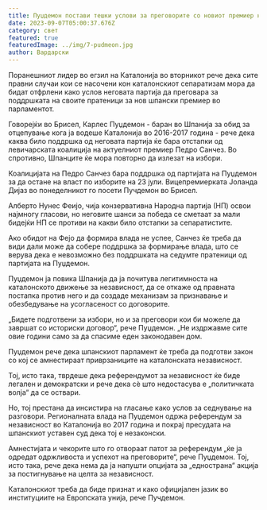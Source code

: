 ```yaml
---
title: Пуџдемон постави тешки услови за преговорите со новиот премиер на Шпанија
date: 2023-09-07T05:00:37.676Z
category: свет
featured: true
featuredImage: ../img/7-pudmeon.jpg
author: Вардарски
---
```

Поранешниот лидер во егзил на Каталонија во вторникот рече дека сите правни случаи кои се насочени кон каталонскиот сепаратизам мора да бидат отфрлени како услов неговата партија да преговара за поддршката на своите пратеници за нов шпански премиер во парламентот.

Говорејќи во Брисел, Карлес Пуџдемон - баран во Шпанија за обид за отцепување кога ја водеше Каталонија во 2016-2017 година - рече дека каква било поддршка од неговата партија ќе бара отстапки од левичарската коалиција на актуелниот премиер Педро Санчез. Во спротивно, Шпанците ќе мора повторно да излезат на избори.

Коалицијата на Педро Санчез бара поддршка од партијата на Пуџдемон за да остане на власт по изборите на 23 јули. Вицепремиерката Јоланда Дијаз во понеделникот го посети Пучдемон во Брисел.

Алберто Нунес Феијо, чија конзервативна Народна партија (НП) освои најмногу гласови, но неговите шанси за победа се сметаат за мали бидејќи НП се противи на какви било отстапки за сепаратистите.

Ако обидот на Фејо да формира влада не успее, Санчез ќе треба да види дали може да собере поддршка за формирање влада, што се верува дека е невозможно без поддршката на седумте пратеници од партијата на Пуџдемон.

Пуџдемон ја повика Шпанија да ја почитува легитимноста на каталонското движење за независност, да се откаже од правната постапка против него и да создаде механизам за признавање и обезбедување на усогласеност со договорите.

„Бидете подготвени за избори, но и за преговори кои би можеле да завршат со историски договор“, рече Пуџдемон. „Не издржавме сите овие години само за да спасиме еден законодавен дом.

Пуџдемон рече дека шпанскиот парламент ќе треба да подготви закон со кој се амнестираат приврзаниците на каталонската независност.

Тој, исто така, тврдеше дека референдумот за независност ќе биде легален и демократски и рече дека сè што недостасува е „политичката волја“ да се оствари.

Но, тој престана да инсистира на гласање како услов за седнување на разговори. Регионалната влада на Пуџдемон одржа референдум за независност во Каталонија во 2017 година и покрај пресудата на шпанскиот уставен суд дека тој е незаконски.

Амнестијата и чекорите што го отвораат патот за референдум „ќе ја одредат одржливоста и успехот на преговорите“, рече Пуџдемон. Тој, исто така, рече дека нема да ја напушти опцијата за „еднострана“ акција за постигнување на целта за независност.

Каталонскиот треба да биде признат и како официјален јазик во институциите на Европската унија, рече Пучдемон.